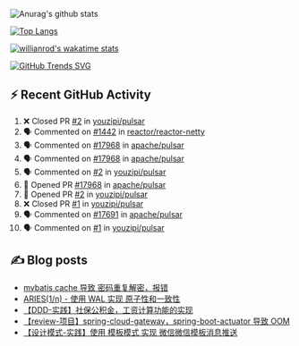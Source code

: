 ![Anurag's github stats](https://github-readme-stats.vercel.app/api?username=youzipi&show_icons=true)

[![Top Langs](https://github-readme-stats.vercel.app/api/top-langs/?username=youzipi&layout=compact)](https://github.com/anuraghazra/github-readme-stats)


[![willianrod's wakatime stats](https://github-readme-stats.vercel.app/api/wakatime?username=9dcf831f-e1e7-463e-822a-9241740bc1a1&layout=compact&langs_count=10)](https://github.com/anuraghazra/github-readme-stats)

[![GitHub Trends SVG](https://api.githubtrends.io/user/svg/youzipi/repos?time_range=one_year&loc_metric=changed&theme=classic)](https://githubtrends.io)

## ⚡ Recent GitHub Activity
<!--START_SECTION:activity-->
1. ❌ Closed PR [#2](https://github.com/youzipi/pulsar/pull/2) in [youzipi/pulsar](https://github.com/youzipi/pulsar)
2. 🗣 Commented on [#1442](https://github.com/reactor/reactor-netty/issues/1442) in [reactor/reactor-netty](https://github.com/reactor/reactor-netty)
3. 🗣 Commented on [#17968](https://github.com/apache/pulsar/issues/17968) in [apache/pulsar](https://github.com/apache/pulsar)
4. 🗣 Commented on [#17968](https://github.com/apache/pulsar/issues/17968) in [apache/pulsar](https://github.com/apache/pulsar)
5. 🗣 Commented on [#2](https://github.com/youzipi/pulsar/issues/2) in [youzipi/pulsar](https://github.com/youzipi/pulsar)
6. 💪 Opened PR [#17968](https://github.com/apache/pulsar/pull/17968) in [apache/pulsar](https://github.com/apache/pulsar)
7. 💪 Opened PR [#2](https://github.com/youzipi/pulsar/pull/2) in [youzipi/pulsar](https://github.com/youzipi/pulsar)
8. ❌ Closed PR [#1](https://github.com/youzipi/pulsar/pull/1) in [youzipi/pulsar](https://github.com/youzipi/pulsar)
9. 🗣 Commented on [#17691](https://github.com/apache/pulsar/issues/17691) in [apache/pulsar](https://github.com/apache/pulsar)
10. 🗣 Commented on [#1](https://github.com/youzipi/pulsar/issues/1) in [youzipi/pulsar](https://github.com/youzipi/pulsar)
<!--END_SECTION:activity-->

## ✍️ Blog posts
<!-- BLOG-POST-LIST:START -->
- [mybatis cache 导致 密码重复解密，报错](http://youzipi.org/blog/2022/202208_mybatis_cache/)
- [ARIES&lpar;1/n&rpar; - 使用 WAL 实现 原子性和一致性](http://youzipi.org/blog/2021/aries-1/)
- [【DDD-实践】社保公积金，工资计算功能的实现](http://youzipi.org/blog/2019/ddd-in-salary-calculation/)
- [【review-项目】spring-cloud-gateway，spring-boot-actuator 导致 OOM](http://youzipi.org/blog/2019/spring-boot-actuator-oom/)
- [【设计模式-实践】使用 模板模式 实现 微信微信模板消息推送](http://youzipi.org/blog/2019/template-pattern/)
<!-- BLOG-POST-LIST:END -->
